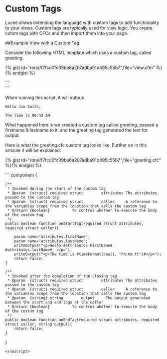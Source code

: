 # Custom Tags

Lucee allows extending the language with custom tags to add functionality to your views. Custom tags are typically used for view logic. You create cutom tags with CFCs and then import them into your page.

##Example View with a Custom Tag

Consider the following HTML template which uses a custom tag, called greeting.

{% gist id="roryl/f7fcd0fc09be6a207adba91b495c55b7",file="view.cfm" %}{% endgist %}

<noscript>
```
<html>
<head>
	<meta charset="UTF-8">
	<title>A Basic Custom Tag Example</title>
</head>
<body>
	<div>
		<cf_greeting firstName="Jim" lastName="Smith" />
	</div>
</body>
</html>
```
</noscript>

When running this script, it will output:

```
Hello Jim Smith,

The time is 06:43 AM
```

What happened here is we created a custom tag called greeting, passed a firstname & lastname to it, and the greeting tag generated the text for output. 

Here is what the greeting.cfc custom tag looks like. Further on in this articule it will be explained.

{% gist id="roryl/f7fcd0fc09be6a207adba91b495c55b7",file="greeting.cfc" %}{% endgist %}

<noscript>
```
component {

	/**
	 * Invoked during the start of the custom tag
	 * @param  {struct} required struct        attributes The attributes passed to the custom tag
	 * @param  {struct} required struct        caller     A reference to the variables scope from the location that calls the custom tag
	 * @return {boolean}          To control whether to execute the body of the custom tag
	 */
	public boolean function onStartTag(required struct attributes, required struct caller){

		param name="attributes.firstName";
		param name="attributes.lastName";
		writeOutput("<p>Hello #attributes.FirstName# #attributes.lastName#, </p>");
		writeOutput("<p>The time is #timeFormat(now(), "hh:mm tt")#</p>");
		return false;
	}

	/**
	 * Invoked after the completion of the closing tag
	 * @param  {struct} required struct        attributes The attributes passed to the custom tag
	 * @param  {struct} required struct        caller     A reference to the variables scope from the location that calls the custom tag
	 * @param  {string} string        output     The output generated between the start and end tags at the caller
	 * @return {boolean}          To control whether to execute the body of the custom tag
	 */
	public boolean function onEndTag(required struct attributes, required struct caller, string output){
		return false;
	}

}
```
</noscript>

